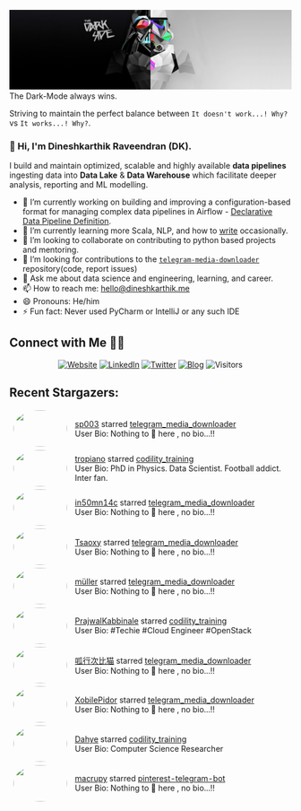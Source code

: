![](https://github.com/Dineshkarthik/Dineshkarthik/blob/master/assets/cover.jpg)
The Dark-Mode always wins.

Striving to maintain the perfect balance between `It doesn't work...! Why?` vs `It works...! Why?`.

### 👋 Hi, I'm Dineshkarthik Raveendran (DK).

I build and maintain optimized, scalable and highly available **data pipelines** ingesting data into **Data Lake** & **Data Warehouse** which facilitate deeper analysis, reporting and ML modelling.


- 🔭 I’m currently working on building and improving a configuration-based format for managing complex data pipelines in Airflow - [Declarative Data Pipeline Definition](https://www.thoughtworks.com/de/radar/techniques?blipid=202005084).
- 🌱 I’m currently learning more Scala, NLP, and how to [write](https://medium.com/@dineshkarthik.r) occasionally.
- 👯 I’m looking to collaborate on contributing to python based projects and mentoring.
- 🤔 I’m looking for contributions to the [`telegram-media-downloader`](https://github.com/Dineshkarthik/telegram_media_downloader) repository(code, report issues) 
- 💬 Ask me about data science and engineering, learning, and career.
- 📫 How to reach me: [hello@dineshkarthik.me](mailto:hello@dineshkarthik.me)
- 😄 Pronouns: He/him
- ⚡ Fun fact: Never used PyCharm or IntelliJ or any such IDE

## Connect with Me 🤝🏻

<p align="center">
<a href="https://dineshkarthik.me"><img alt="Website" src="https://img.shields.io/badge/Website-dineshkarthik.me-blue?style=flat&logo=google-chrome"></a>
<a href="https://www.linkedin.com/in/dineshkarthik-r/"><img alt="LinkedIn" src="https://img.shields.io/badge/LinkedIN-Dineshkarthik%20Raveendran-blue?style=flat&logo=linkedin"></a>
<a href="https://twitter.com/Dineshkarthik_R"><img alt="Twitter" src="https://img.shields.io/badge/Twitter-Dineshkarthik%20R-blue?style=flat&logo=twitter"></a>
<a href="https://medium.com/@dineshkarthik.r"><img alt="Blog" src="https://img.shields.io/badge/Medium-Dineshkarthik%20Raveendran-blue?style=flat&logo=medium"></a>
<img alt="Visitors" src="https://visitor-badge.laobi.icu/badge?page_id=Dineshkarthik">
</p>


## Recent Stargazers:

<table cellspacing="0" cellpadding="0" style="border: none;">
  <tbody cellspacing="0" cellpadding="0" style="border: none;">
    <tr style="border: none;">
      <td style="border: none">
        <a href="https://github.com/sp003">
          <img
            style="border-radius: 50%;"
            align="left"
            src="https://avatars.githubusercontent.com/u/74710522?v=4"
            width="96"
            height="65"
          />
        </a>
      </td>
      <td style="border: none">
        <div>
          <a href="https://github.com/sp003">sp003</a> 
          starred <a href="https://github.com/Dineshkarthik/telegram_media_downloader">telegram_media_downloader</a>
        </div>
        <div>
          User Bio: Nothing to 👀 here , no bio...!!
        </div>
      </td>
    </tr>
    <tr style="border: none;">
      <td style="border: none">
        <a href="https://github.com/tropiano">
          <img
            style="border-radius: 50%;"
            align="left"
            src="https://avatars.githubusercontent.com/u/4938142?u=3a180ce6d47db88e604ecc08f91bf5de8e1f02f8&v=4"
            width="96"
            height="65"
          />
        </a>
      </td>
      <td style="border: none">
        <div>
          <a href="https://github.com/tropiano">tropiano</a> 
          starred <a href="https://github.com/Dineshkarthik/codility_training">codility_training</a>
        </div>
        <div>
          User Bio: PhD in Physics. 
Data Scientist.
Football addict. 
Inter fan.
        </div>
      </td>
    </tr>
    <tr style="border: none;">
      <td style="border: none">
        <a href="https://github.com/in50mn14c">
          <img
            style="border-radius: 50%;"
            align="left"
            src="https://avatars.githubusercontent.com/u/44334657?u=42ff01cea4cafa1cf5832796bb7215eccbd1e463&v=4"
            width="96"
            height="65"
          />
        </a>
      </td>
      <td style="border: none">
        <div>
          <a href="https://github.com/in50mn14c">in50mn14c</a> 
          starred <a href="https://github.com/Dineshkarthik/telegram_media_downloader">telegram_media_downloader</a>
        </div>
        <div>
          User Bio: Nothing to 👀 here , no bio...!!
        </div>
      </td>
    </tr>
    <tr style="border: none;">
      <td style="border: none">
        <a href="https://github.com/Tsaoxy">
          <img
            style="border-radius: 50%;"
            align="left"
            src="https://avatars.githubusercontent.com/u/67917694?v=4"
            width="96"
            height="65"
          />
        </a>
      </td>
      <td style="border: none">
        <div>
          <a href="https://github.com/Tsaoxy">Tsaoxy</a> 
          starred <a href="https://github.com/Dineshkarthik/telegram_media_downloader">telegram_media_downloader</a>
        </div>
        <div>
          User Bio: Nothing to 👀 here , no bio...!!
        </div>
      </td>
    </tr>
    <tr style="border: none;">
      <td style="border: none">
        <a href="https://github.com/marcusmuller">
          <img
            style="border-radius: 50%;"
            align="left"
            src="https://avatars.githubusercontent.com/u/28604497?u=b005656b1bd4b9a52839e60d23d94ba2f0fece41&v=4"
            width="96"
            height="65"
          />
        </a>
      </td>
      <td style="border: none">
        <div>
          <a href="https://github.com/marcusmuller">müller</a> 
          starred <a href="https://github.com/Dineshkarthik/telegram_media_downloader">telegram_media_downloader</a>
        </div>
        <div>
          User Bio: Nothing to 👀 here , no bio...!!
        </div>
      </td>
    </tr>
    <tr style="border: none;">
      <td style="border: none">
        <a href="https://github.com/PrajwalKabbinale">
          <img
            style="border-radius: 50%;"
            align="left"
            src="https://avatars.githubusercontent.com/u/32258226?v=4"
            width="96"
            height="65"
          />
        </a>
      </td>
      <td style="border: none">
        <div>
          <a href="https://github.com/PrajwalKabbinale">PrajwalKabbinale</a> 
          starred <a href="https://github.com/Dineshkarthik/codility_training">codility_training</a>
        </div>
        <div>
          User Bio: #Techie
#Cloud Engineer
#OpenStack
        </div>
      </td>
    </tr>
    <tr style="border: none;">
      <td style="border: none">
        <a href="https://github.com/cibimo">
          <img
            style="border-radius: 50%;"
            align="left"
            src="https://avatars.githubusercontent.com/u/59528590?v=4"
            width="96"
            height="65"
          />
        </a>
      </td>
      <td style="border: none">
        <div>
          <a href="https://github.com/cibimo">呱行次比猫</a> 
          starred <a href="https://github.com/Dineshkarthik/telegram_media_downloader">telegram_media_downloader</a>
        </div>
        <div>
          User Bio: Nothing to 👀 here , no bio...!!
        </div>
      </td>
    </tr>
    <tr style="border: none;">
      <td style="border: none">
        <a href="https://github.com/XobilePidor">
          <img
            style="border-radius: 50%;"
            align="left"
            src="https://avatars.githubusercontent.com/u/78359239?v=4"
            width="96"
            height="65"
          />
        </a>
      </td>
      <td style="border: none">
        <div>
          <a href="https://github.com/XobilePidor">XobilePidor</a> 
          starred <a href="https://github.com/Dineshkarthik/telegram_media_downloader">telegram_media_downloader</a>
        </div>
        <div>
          User Bio: Nothing to 👀 here , no bio...!!
        </div>
      </td>
    </tr>
    <tr style="border: none;">
      <td style="border: none">
        <a href="https://github.com/DahyeYoon">
          <img
            style="border-radius: 50%;"
            align="left"
            src="https://avatars.githubusercontent.com/u/13464650?u=0c0dd8273418f82cadbe1e8ba86e2bce91814da4&v=4"
            width="96"
            height="65"
          />
        </a>
      </td>
      <td style="border: none">
        <div>
          <a href="https://github.com/DahyeYoon">Dahye</a> 
          starred <a href="https://github.com/Dineshkarthik/codility_training">codility_training</a>
        </div>
        <div>
          User Bio: Computer Science Researcher
        </div>
      </td>
    </tr>
    <tr style="border: none;">
      <td style="border: none">
        <a href="https://github.com/macrupy">
          <img
            style="border-radius: 50%;"
            align="left"
            src="https://avatars.githubusercontent.com/u/73712384?v=4"
            width="96"
            height="65"
          />
        </a>
      </td>
      <td style="border: none">
        <div>
          <a href="https://github.com/macrupy">macrupy</a> 
          starred <a href="https://github.com/Dineshkarthik/pinterest-telegram-bot">pinterest-telegram-bot</a>
        </div>
        <div>
          User Bio: Nothing to 👀 here , no bio...!!
        </div>
      </td>
    </tr>
    
  </tbody>
</table>